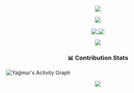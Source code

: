 <p align="center">
    <img src="https://readme-typing-svg.herokuapp.com/?lines=Hello+!+Welcome+to+my+Github+page;I+am+Yağmur+:)&font=Fira%20Code&center=true&width=740&height=45&color=7B68EE&vCenter=true&size=30">
</p>
<p align="center">
<img src="https://user-images.githubusercontent.com/73097560/115834477-dbab4500-a447-11eb-908a-139a6edaec5c.gif"> 
<br>
<div align="center">
    <div>
        <a href="https://github.com/yagmurlu">
            <img align="center" src="https://github-readme-stats.vercel.app/api?username=yagmurlu&show_icons=true&bg_color=0d1117&text_color=bdc3c7&title_color=f1c40f&icon_color=f1c40f&hide_border=true" />
        </a>
       <a href="https://github.com/yagmurlu">
            <img align="center" src="https://github-readme-stats.vercel.app/api/top-langs/?username=yagmurlu&bg_color=0d1117&text_color=bdc3c7&title_color=f1c40f&hide_border=true&layout=compact&langs_count=10" />
        </a>
    </div>
</div>

<p align="center">
<img src="https://user-images.githubusercontent.com/73097560/115834477-dbab4500-a447-11eb-908a-139a6edaec5c.gif"> 
<br>
  
<h3 align="center"> 📊 Contribution Stats </h3>  

<img alt="Yağmur's Activity Graph" src="https://github-readme-activity-graph.vercel.app/graph/?username=yagmurlu&bg_color=1F222E&color=F8D866&line=a30683&point=faff00&hide_border=true" />
 

<br>
<p align="center">
<img src="https://user-images.githubusercontent.com/73097560/115834477-dbab4500-a447-11eb-908a-139a6edaec5c.gif"> 
<br>
